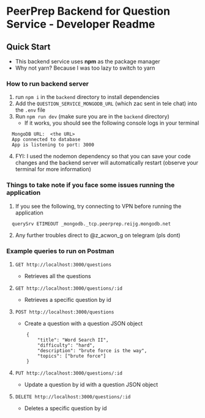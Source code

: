 # PeerPrep Backend for Question Service - Developer Readme 

## Quick Start

- This backend service uses <b>npm</b> as the package manager
- Why not yarn? Because I was too lazy to switch to yarn

### How to run backend server

1. run `npm i` in the `backend` directory to install dependencies
2. Add the `QUESTION_SERVICE_MONGODB_URL` (which zac sent in tele chat) into the `.env` file
3. Run `npm run dev` (make sure you are in the `backend` directory)
    - If it works, you should see the following console logs in your terminal
  ```
    MongoDB URL:  <the URL>
    App connected to database
    App is listening to port: 3000
  ```
4. FYI: I used the nodemon dependency so that you can save your code changes and the backend server will automatically restart (observe your terminal for more information)

### Things to take note if you face some issues running the application

1. If you see the following, try connecting to VPN before running the application
  ```
    querySrv ETIMEOUT _mongodb._tcp.peerprep.reijg.mongodb.net
  ```
2. Any further troubles direct to @z_acwon_g on telegram (pls dont)

### Example queries to run on Postman

1. `GET http://localhost:3000/questions`
    - Retrieves all the questions

2. `GET http://localhost:3000/questions/:id`
    - Retrieves a specific question by id

3. `POST http://localhost:3000/questions`
    - Create a question with a question JSON object
    ```
        {
            "title": "Word Search II",
            "difficulty": "hard",
            "description": "brute force is the way",
            "topics": ["brute force"]
        }
    ```

4. `PUT http://localhost:3000/questions/:id`
    - Update a question by id with a question JSON object

5. `DELETE http://localhost:3000/questions/:id`
    - Deletes a specific question by id